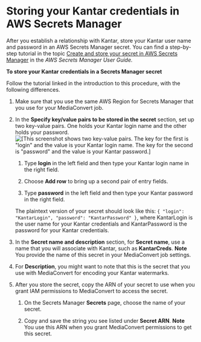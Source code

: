 # Storing your Kantar credentials in AWS Secrets Manager<a name="storing-your-kantar-credentials-in-secrets-manager"></a>

After you establish a relationship with Kantar, store your Kantar user name and password in an AWS Secrets Manager secret\. You can find a step\-by\-step tutorial in the topic [Create and store your secret in AWS Secrets Manager](https://docs.aws.amazon.com/secretsmanager/latest/userguide/tutorials_basic.html#tutorial-basic-step1) in the *AWS Secrets Manager User Guide\.*

**To store your Kantar credentials in a Secrets Manager secret**

Follow the tutorial linked in the introduction to this procedure, with the following differences\.

1. Make sure that you use the same AWS Region for Secrets Manager that you use for your MediaConvert job\.

1. In the **Specify key/value pairs to be stored in the secret** section, set up two key\-value pairs\. One holds your Kantar login name and the other holds your password\.  
![\[This screenshot shows two key-value pairs. The key for the first is "login" and the value is your Kantar login name. The key for the second is "password" and the value is your Kantar password.\]](http://docs.aws.amazon.com/mediaconvert/latest/ug/images/kantar-secret-ASM.png)

   1. Type **login** in the left field and then type your Kantar login name in the right field\.

   1. Choose **Add row** to bring up a second pair of entry fields\.

   1. Type **password** in the left field and then type your Kantar password in the right field\.

   The plaintext version of your secret should look like this: `{ "login": "KantarLogin", "password": "KantarPassword" }`, where KantarLogin is the user name for your Kantar credentials and KantarPassword is the password for your Kantar credentials\.

1. In the **Secret name and description** section, for **Secret name**, use a name that you will associate with Kantar, such as **KantarCreds**\.
**Note**  
You provide the name of this secret in your MediaConvert job settings\.

1. For **Description**, you might want to note that this is the secret that you use with MediaConvert for encoding your Kantar watermarks\.

1. After you store the secret, copy the ARN of your secret to use when you grant IAM permissions to MediaConvert to access the secret\.

   1. On the Secrets Manager **Secrets** page, choose the name of your secret\.

   1. Copy and save the string you see listed under **Secret ARN**\.
**Note**  
You use this ARN when you grant MediaConvert permissions to get this secret\.